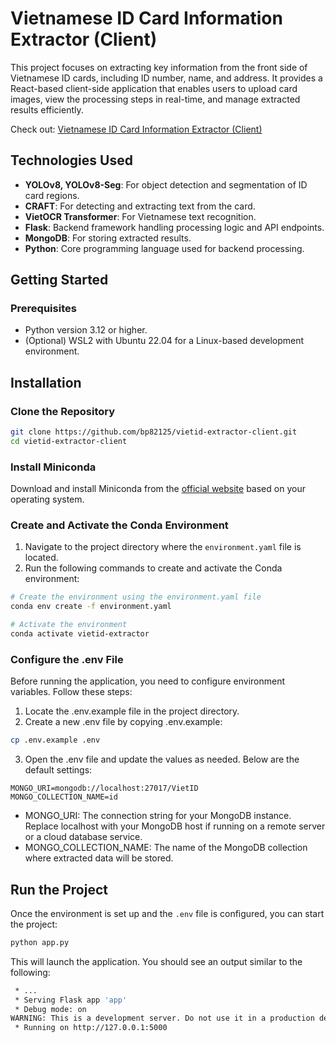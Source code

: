 # Vietnamese ID Card Information Extractor (Client)

This project focuses on extracting key information from the front side of Vietnamese ID cards, including ID number, name, and address. It provides a React-based client-side application that enables users to upload card images, view the processing steps in real-time, and manage extracted results efficiently.

Check out: [Vietnamese ID Card Information Extractor (Client)](https://github.com/bp82125/vietid-extractor-client)

## Technologies Used
- **YOLOv8, YOLOv8-Seg**: For object detection and segmentation of ID card regions.
- **CRAFT**: For detecting and extracting text from the card.
- **VietOCR Transformer**: For Vietnamese text recognition.
- **Flask**: Backend framework handling processing logic and API endpoints.
- **MongoDB**: For storing extracted results.
- **Python**: Core programming language used for backend processing.

## Getting Started

### Prerequisites
- Python version 3.12 or higher.
- (Optional) WSL2 with Ubuntu 22.04 for a Linux-based development environment.

## Installation

### Clone the Repository


```bash
git clone https://github.com/bp82125/vietid-extractor-client.git
cd vietid-extractor-client
```

### Install Miniconda
Download and install Miniconda from the [official website](https://docs.conda.io/en/latest/miniconda.html) based on your operating system.

### Create and Activate the Conda Environment
1. Navigate to the project directory where the `environment.yaml` file is located.
2. Run the following commands to create and activate the Conda environment:

```bash
# Create the environment using the environment.yaml file
conda env create -f environment.yaml

# Activate the environment
conda activate vietid-extractor
```

### Configure the .env File
Before running the application, you need to configure environment variables. Follow these steps:

1. Locate the .env.example file in the project directory.
2. Create a new .env file by copying .env.example:
```bash
cp .env.example .env
```
3. Open the .env file and update the values as needed. Below are the default settings:
```
MONGO_URI=mongodb://localhost:27017/VietID
MONGO_COLLECTION_NAME=id
```
- MONGO_URI: The connection string for your MongoDB instance. Replace localhost with your MongoDB host if running on a remote server or a cloud database service.
- MONGO_COLLECTION_NAME: The name of the MongoDB collection where extracted data will be stored.

## Run the Project

Once the environment is set up and the `.env` file is configured, you can start the project:
```bash
python app.py
```
This will launch the application. You should see an output similar to the following:
```bash
 * ...
 * Serving Flask app 'app'
 * Debug mode: on
WARNING: This is a development server. Do not use it in a production deployment. Use a production WSGI server instead.
 * Running on http://127.0.0.1:5000
```





